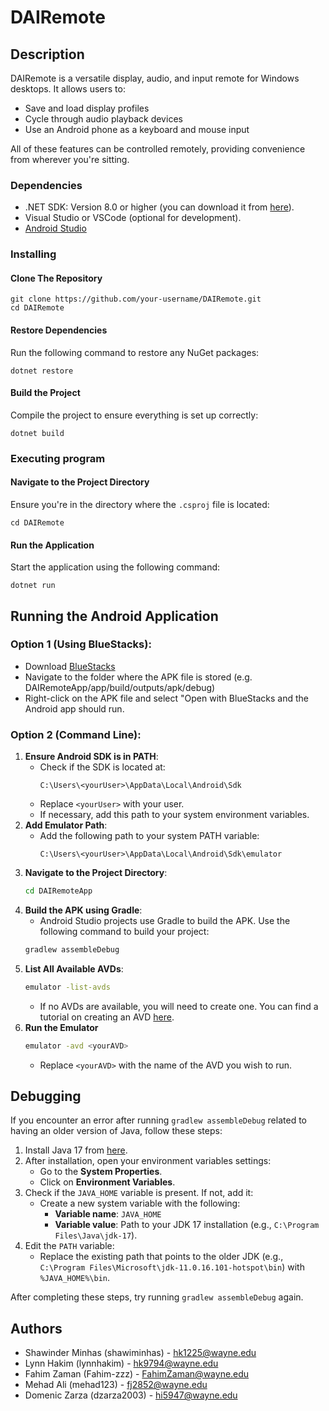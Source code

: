 # DAIRemote

## Description

DAIRemote is a versatile display, audio, and input remote for Windows desktops. It allows users to:
* Save and load display profiles
* Cycle through audio playback devices
* Use an Android phone as a keyboard and mouse input
  
All of these features can be controlled remotely, providing convenience from wherever you're sitting.

### Dependencies

* .NET SDK: Version 8.0 or higher (you can download it from [here](https://dotnet.microsoft.com/en-us/download)). <br />
* Visual Studio or VSCode (optional for development).
* [Android Studio](https://developer.android.com/studio?authuser=1)

### Installing
#### Clone The Repository
```
git clone https://github.com/your-username/DAIRemote.git
cd DAIRemote
```
#### Restore Dependencies
Run the following command to restore any NuGet packages:
```
dotnet restore
```
#### Build the Project
Compile the project to ensure everything is set up correctly:
```
dotnet build
```
### Executing program
#### Navigate to the Project Directory
Ensure you're in the directory where the ```.csproj``` file is located:
```
cd DAIRemote
```
#### Run the Application
Start the application using the following command:
```
dotnet run
```

## Running the Android Application
### Option 1 (Using BlueStacks):
* Download [BlueStacks](https://www.bluestacks.com/download.html)
* Navigate to the folder where the APK file is stored (e.g. DAIRemoteApp/app/build/outputs/apk/debug)
* Right-click on the APK file and select "Open with BlueStacks and the Android app should run.

### Option 2 (Command Line):
1. **Ensure Android SDK is in PATH**:
   - Check if the SDK is located at:
     ```
     C:\Users\<yourUser>\AppData\Local\Android\Sdk
     ```
   - Replace `<yourUser>` with your user.  
   - If necessary, add this path to your system environment variables.
2. **Add Emulator Path**:
   - Add the following path to your system PATH variable:
     ```
     C:\Users\<yourUser>\AppData\Local\Android\Sdk\emulator
     ```
3. **Navigate to the Project Directory**:
   ```bash
   cd DAIRemoteApp
   ```
4. **Build the APK using Gradle**:
   - Android Studio projects use Gradle to build the APK. Use the following command to build your project:
   ```bash
   gradlew assembleDebug
   ```
6. **List All Available AVDs**:
   ```bash
   emulator -list-avds
   ```
   - If no AVDs are available, you will need to create one. You can find a tutorial on creating an AVD [here](https://www.youtube.com/watch?v=4rCNc3uhLJE).
7. **Run the Emulator**
   ```bash
   emulator -avd <yourAVD>
   ```
   - Replace `<yourAVD>` with the name of the AVD you wish to run.

## Debugging
If you encounter an error after running `gradlew assembleDebug` related to having an older version of Java, follow these steps:
1. Install Java 17 from [here](https://www.oracle.com/java/technologies/javase/jdk17-archive-downloads.html).
2. After installation, open your environment variables settings:
   - Go to the **System Properties**.
   - Click on **Environment Variables**.
3. Check if the `JAVA_HOME` variable is present. If not, add it:
   - Create a new system variable with the following:
     - **Variable name**: `JAVA_HOME`
     - **Variable value**: Path to your JDK 17 installation (e.g., `C:\Program Files\Java\jdk-17`).
4. Edit the `PATH` variable:
   - Replace the existing path that points to the older JDK (e.g., `C:\Program Files\Microsoft\jdk-11.0.16.101-hotspot\bin`) with `%JAVA_HOME%\bin`.

After completing these steps, try running `gradlew assembleDebug` again.


## Authors

* Shawinder Minhas (shawiminhas) - hk1225@wayne.edu	<br />
* Lynn Hakim (lynnhakim) - hk9794@wayne.edu <br />
* Fahim Zaman (Fahim-zzz) - FahimZaman@wayne.edu <br />
* Mehad Ali (mehad123) - fj2852@wayne.edu <br />
* Domenic Zarza (dzarza2003) - hi5947@wayne.edu <br />
